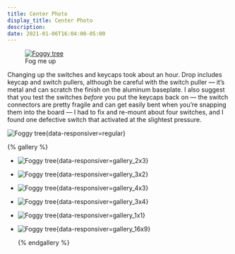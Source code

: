 ```yaml
---
title: Center Photo
display_title: Center Photo
description:
date: 2021-01-06T16:04:00-05:00
---
```


<figure itemprop="associatedMedia" itemscope itemtype="http://schema.org/ImageObject">
    <a href="DSCF1431.jpg" itemprop="contentUrl" data-size="1200x800">
        <img src="DSCF1431.jpg?nf_resize=fit&amp;w=640" alt="Foggy tree" title="Fog me up" class="" srcset="DSCF1431.jpg?nf_resize=fit&amp;w=320 320w, DSCF1431.jpg?nf_resize=fit&amp;w=560 560w, DSCF1431.jpg?nf_resize=fit&amp;w=800 800w, DSCF1431.jpg?nf_resize=fit&amp;w=1040 1040w, DSCF1431.jpg?nf_resize=fit&amp;w=1280 1280w" sizes="(min-width: 650px) 850px, 400px" data-pristine="DSCF1431.jpg" loading="lazy">
    </a>
    <figcaption itemprop="caption description">Fog me up</figcaption>
</figure>

<!-- <figure><a href="DSCF1432.jpg" itemprop="contentUrl" data-size="400x600">
<img src="DSCF1432.jpg?nf_resize=fit&amp;w=640" alt="Foggy tree" title="A caption" srcset="DSCF1432.jpg?nf_resize=fit&amp;w=320 320w, DSCF1432.jpg?nf_resize=fit&amp;w=560 560w, DSCF1432.jpg?nf_resize=fit&amp;w=800 800w, DSCF1432.jpg?nf_resize=fit&amp;w=1040 1040w, DSCF1432.jpg?nf_resize=fit&amp;w=1280 1280w" sizes="(min-width: 650px) 850px, 400px" data-pristine="DSCF1432.jpg" loading="lazy"></a><figcaption itemprop="caption description">A caption</figcaption></figure> -->

Changing up the switches and keycaps took about an hour. Drop includes keycap and switch pullers, although be careful with the switch puller — it’s metal and can scratch the finish on the aluminum baseplate. I also suggest that you test the switches _before_ you put the keycaps back on — the switch connectors are pretty fragile and can get easily bent when you’re snapping them into the board — I had to fix and re-mount about four switches, and I found one defective switch that activated at the slightest pressure.

![Foggy tree](DSCF1433.jpg "more horizontal"){data-responsiver=regular}

{% gallery %}

- ![Foggy tree](DSCF1432.jpg "vertically"){data-responsiver=gallery_2x3}
- ![Foggy tree](DSCF1431.jpg "more horizontal"){data-responsiver=gallery_3x2}
- ![Foggy tree](lobster-kids.jpg "grandkids"){data-responsiver=gallery_4x3}
- ![Foggy tree](opa-soph.jpg "beach day"){data-responsiver=gallery_3x4}
- ![Foggy tree](square.jpg "square"){data-responsiver=gallery_1x1}
- ![Foggy tree](christmas.jpg "family"){data-responsiver=gallery_16x9}

  {% endgallery %}
